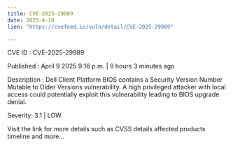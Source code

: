 ```yaml
---
title: CVE-2025-29989
date: 2025-4-10
lien: "https://cvefeed.io/vuln/detail/CVE-2025-29989"

---
```


CVE ID : CVE-2025-29989

Published :  April 9
2025
9:16 p.m. | 9 hours
3 minutes ago

Description : Dell Client Platform BIOS contains a Security Version Number Mutable to Older Versions vulnerability. A high privileged attacker with local access could potentially exploit this vulnerability
leading to BIOS upgrade denial.

Severity: 3.1 | LOW

Visit the link for more details
such as CVSS details
affected products
timeline
and more...
